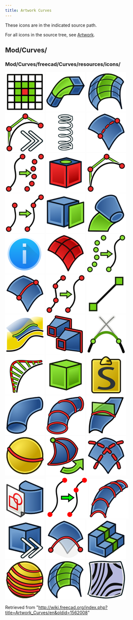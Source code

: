 ```yaml
---
title: Artwork Curves
---
```


These icons are in the indicated source path.

For all icons in the source tree, see [Artwork](/Artwork "Artwork").

## Mod/Curves/

### Mod/Curves/freecad/Curves/resources/icons/

![](/src/assets/images/Curves_AdjacentFaces.svg)
![](/src/assets/images/Curves_BlendSolid.svg)
![](/src/assets/images/Curves_BlendSurf2.svg)
![](/src/assets/images/Curves_BSplineToConsole.svg)
![](/src/assets/images/Curves_CompressionSpring.svg)
![](/src/assets/images/Curves_CurveOnSurface.svg)
![](/src/assets/images/Curves_Discretize.svg)
![](/src/assets/images/Curves_DraftAnalysis.svg)
![](/src/assets/images/Curves_EditableSpline.svg)
![](/src/assets/images/Curves_ExtendCurve.svg)
![](/src/assets/images/Curves_ExtractSubshape.svg)
![](/src/assets/images/Curves_FlattenFace.svg)
![](/src/assets/images/Curves_GeomInfo.svg)
![](/src/assets/images/Curves_GordonSurface.svg)
![](/src/assets/images/Curves_Interpolate.svg)
![](/src/assets/images/Curves_IsoCurve.svg)
![](/src/assets/images/Curves_JoinCurve.svg)
![](/src/assets/images/Curves_Line.svg)
![](/src/assets/images/Curves_MixedCurve.svg)
![](/src/assets/images/Curves_MultiLoft.svg)
![](/src/assets/images/Curves_ParametricBlendCurve.svg)
![](/src/assets/images/Curves_ParametricComb.svg)
![](/src/assets/images/Curves_ParametricSolid.svg)
![](/src/assets/images/Curves_PasteSVG.svg)
![](/src/assets/images/Curves_Pipeshell.svg)
![](/src/assets/images/Curves_PipeshellProfile.svg)
![](/src/assets/images/Curves_ProfileSupport.svg)
![](/src/assets/images/Curves_ReflectLines.svg)
![](/src/assets/images/Curves_RotationSweep.svg)
![](/src/assets/images/Curves_SegmentSurface.svg)
![](/src/assets/images/Curves_SketchOnSurface.svg)
![](/src/assets/images/Curves_SplitCurve.svg)
![](/src/assets/images/Curves_Sweep2Rails.svg)
![](/src/assets/images/Curves_ToConsole.svg)
![](/src/assets/images/Curves_TrimFace.svg)
![](/src/assets/images/Curves_TruncateExtend.svg)
![](/src/assets/images/Curves_WaterlineCurves.svg)
![](/src/assets/images/Curves_workbench_icon.svg)
![](/src/assets/images/Curves_ZebraTool.svg)

Retrieved from "<http://wiki.freecad.org/index.php?title=Artwork_Curves/en&oldid=1562008>"
